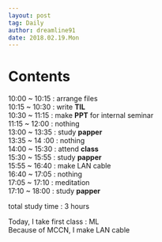 ```yaml
---
layout: post
tag: Daily
author: dreamline91
date: 2018.02.19.Mon
---
```


# Contents   
10:00 ~ 10:15 : arrange files  
10:15 ~ 10:30 : write **TIL**  
10:30 ~ 11:15 : make **PPT** for internal seminar  
11:15 ~ 12:00 : nothing  
13:00 ~ 13:35 : study **papper**  
13:35 ~ 14 :00 : nothing  
14:00 ~ 15:30 : attend **class**  
15:30 ~ 15:55 : study **papper**  
15:55 ~ 16:40 : make LAN cable  
16:40 ~ 17:05 : nothing  
17:05 ~ 17:10 : meditation  
17:10 ~ 18:00 : study **papper**   

total study time : 3 hours  

Today, I take first class : ML  
Because of MCCN, I make LAN cable  